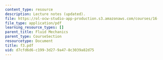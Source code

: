 ```yaml
---
content_type: resource
description: Lecture notes (updated).
file: https://ol-ocw-studio-app-production.s3.amazonaws.com/courses/16-01-unified-engineering-i-ii-iii-iv-fall-2005-spring-2006/d7cfd6d6c1993d279a478c3039a82d75_f3.pdf
file_type: application/pdf
learning_resource_types: []
parent_title: Fluid Mechanics
parent_type: CourseSection
resourcetype: Document
title: f3.pdf
uid: d7cfd6d6-c199-3d27-9a47-8c3039a82d75
---
```

